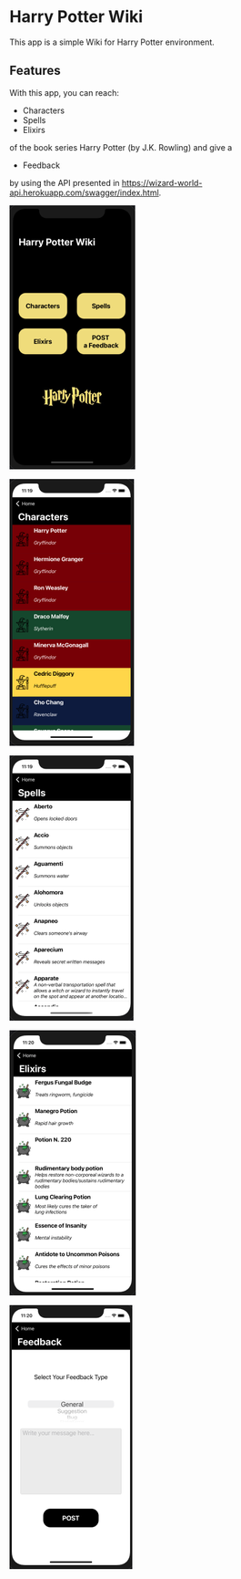 # Harry Potter Wiki

This app is a simple Wiki for Harry Potter environment.

## Features
With this app, you can reach:

* Characters
* Spells
* Elixirs

of the book series Harry Potter (by J.K. Rowling) and give a 
 
* Feedback

by using the API presented in https://wizard-world-api.herokuapp.com/swagger/index.html.

![Home Page](HPW-home.png)

![Characters](HPW-characters.png)

![Spells](HPW-spells.png)

![Elixirs](HPW-elixirs.png)

![Feedback](HPW-feedback.png)

